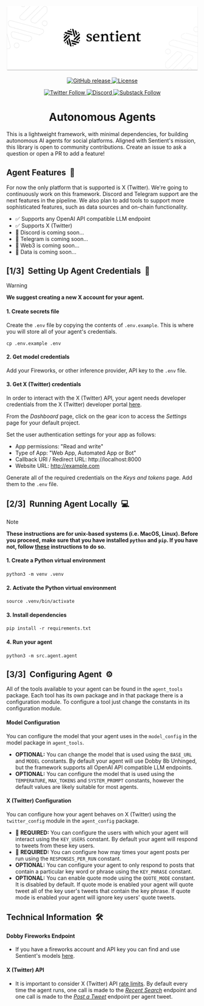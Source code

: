 <p align="center">
  <img src="banner.png"/>
</p>

<!-- Github Repo Info -->
<p align="center">
    <!-- Release -->
    <a href="https://github.com/sentient-agi/autonomous-agents/releases">
        <img alt="GitHub release" src="https://img.shields.io/badge/Release-v1.0-green">
    </a>
    <!-- License -->
    <a href="https://github.com/sentient-agi/autonomous-agents/tree/main?tab=Apache-2.0-1-ov-file">
        <img alt="License" src="https://img.shields.io/badge/License-Apache_2.0-red">
    </a>
</p>

<!-- Socials -->
<p align="center">
    <!-- Twitter -->
    <a href="https://twitter.com/SentientAGI">
        <img src="https://img.shields.io/twitter/follow/SentientAGI?style=social" alt="Twitter Follow"/>
    </a>
    <!-- Discord -->
    <a href="https://discord.com/invite/sentientfoundation">
        <img src="https://img.shields.io/discord/:1255126309416206408?style=social&label=Discord&logo=discord" alt="Discord">
    </a>
    <!-- Hugging face -->
    <a href="https://huggingface.co/SentientAGI">
        <img src="https://img.shields.io/badge/Hugging_Face-white?style=sociak&logo=huggingface" alt="Substack Follow"/>
    </a>
</p>

<h1 align="center">Autonomous Agents</h1>

This is a lightweight framework, with minimal dependencies, for building autonomous AI agents for social platforms. Aligned with Sentient's mission, this library is open to community contributions. Create an issue to ask a question or open a PR to add a feature!


## Agent Features&nbsp;&nbsp;🦾
For now the only platform that is supported is X (Twitter). We're going to continuously work on this framework. Discord and Telegram support are the next features in the pipeline. We also plan to add tools to support more sophisticated features, such as data sources and on-chain functionality.
- ✅ Supports any OpenAI API compatible LLM endpoint
- ✅ Supports X (Twitter)
- 🔄 Discord is coming soon...
- 🔄 Telegram is coming soon...
- 🔄 Web3 is coming soon...
- 🔄 Data is coming soon...


## [1/3]&nbsp;&nbsp;Setting Up Agent Credentials&nbsp;&nbsp;🔐

> [!WARNING]
> **We suggest creating a new X account for your agent.**

#### 1. Create secrets file

Create the `.env` file by copying the contents of `.env.example`. This is where you will store all of your agent's credentials.
```
cp .env.example .env
```

#### 2. Get model credentials
Add your Fireworks, or other inference provider, API key to the `.env` file.

#### 3. Get X (Twitter) credentials
In order to interact with the X (Twitter) API, your agent needs developer credentials from the X (Twitter) developer portal [here](https://developer.x.com/en/portal/dashboard).

From the *Dashboard* page, click on the gear icon to access the *Settings* page for your default project.

Set the user authentication settings for your app as follows:
- App permissions: "Read and write"
- Type of App: "Web App, Automated App or Bot"
- Callback URI / Redirect URL: http://localhost:8000
- Website URL: http://example.com

Generate all of the required credentials on the *Keys and tokens* page. Add them to the `.env` file.


## [2/3]&nbsp;&nbsp;Running Agent Locally&nbsp;&nbsp;💻
> [!NOTE]
> **These instructions are for unix-based systems (i.e. MacOS, Linux). Before you proceed, make sure that you have installed `python` and `pip`. If you have not, follow [these](https://packaging.python.org/en/latest/tutorials/installing-packages/) instructions to do so.**

#### 1. Create a Python virtual environment
```
python3 -m venv .venv
```

#### 2. Activate the Python virtual environment
```
source .venv/bin/activate
```

#### 3. Install dependencies
```
pip install -r requirements.txt
```

#### 4. Run your agent
```
python3 -m src.agent.agent
```


## [3/3]&nbsp;&nbsp;Configuring Agent&nbsp;&nbsp;⚙️
All of the tools available to your agent can be found in the `agent_tools` package. Each tool has its own package and in that package there is a configuration module. To configure a tool just change the constants in its configuration module.

#### Model Configuration
You can configure the model that your agent uses in the `model_config` in the model package in `agent_tools`.
- **OPTIONAL:** You can change the model that is used using the `BASE_URL` and `MODEL` constants. By default your agent will use Dobby 8b Unhinged, but the framework supports all OpenAI API compatible LLM endpoints.
- **OPTIONAL:** You can configure the model that is used using the `TEMPERATURE`, `MAX_TOKENS` and `SYSTEM_PROMPT` constants, however the default values are likely suitable for most agents.


#### X (Twitter) Configuration
You can configure how your agent behaves on X (Twitter) using the `twitter_config` module in the `agent_config` package.
- 🚨 **REQUIRED:** You can configure the users with which your agent will interact using the `KEY_USERS` constant. By default your agent will respond to tweets from these key users.
- 🚨 **REQUIRED:** You can configure how may times your agent posts per run using the `RESPONSES_PER_RUN` constant.
- **OPTIONAL:** You can configure your agent to only respond to posts that contain a particular key word or phrase using the `KEY_PHRASE` constant.
- **OPTIONAL:** You can enable quote mode using the `QUOTE_MODE` constant. It is disabled by default. If quote mode is enabled your agent will quote tweet all of the key user's tweets that contain the key phrase. If quote mode is enabled your agent will ignore key users' quote tweets.


## Technical Information&nbsp;&nbsp;🛠️

#### Dobby Fireworks Endpoint
- If you have a fireworks account and API key you can find and use Sentient's models [here](https://fireworks.ai/models?provider=sentientagi).

#### X (Twitter) API
- It is important to consider X (Twitter) API [rate limits](https://docs.x.com/x-api/fundamentals/rate-limits#v2-limits). By default every time the agent runs, one call is made to the [*Recent Search*](https://docs.x.com/x-api/posts/recent-search) endpoint and one call is made to the [*Post a Tweet*](https://docs.x.com/x-api/posts/creation-of-a-post) endpoint per agent tweet.
